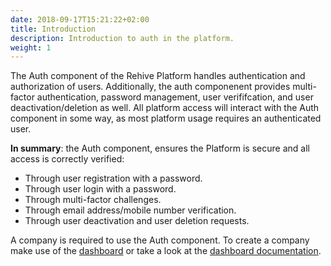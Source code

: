 ```yaml
---
date: 2018-09-17T15:21:22+02:00
title: Introduction
description: Introduction to auth in the platform.
weight: 1
---
```


The Auth component of the Rehive Platform handles authentication and authorization of users. Additionally, the auth componenent provides multi-factor authentication, password management, user verififcation, and user deactivation/deletion as well. All platform access will interact with the Auth component in some way, as most platform usage requires an authenticated user.

**In summary**: the Auth component, ensures the Platform is secure and all access is correctly verified:

- Through user registration with a password.
- Through user login with a password.
- Through multi-factor challenges.
- Through email address/mobile number verification.
- Through user deactivation and user deletion requests.

<aside class="notice">
A company is required to use the Auth component. To create a company make use of the <a href="https://dashboard.rehive.com" target="_blank">dashboard</a> or take a look at the <a href="/dashboard/get-started/introduction/" target="_blank">dashboard documentation</a>.
</aside>
